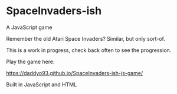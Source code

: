 # SpaceInvaders-ish
A JavaScript game

Remember the old Atari Space Invaders? Similar, but only sort-of.

This is a work in progress, check back often to see the progression.

Play the game here:

 https://daddyo93.github.io/SpaceInvaders-ish-js-game/
 
 Built in JavaScript and HTML
